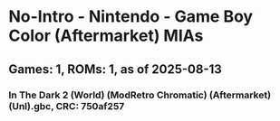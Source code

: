 # No-Intro - Nintendo - Game Boy Color (Aftermarket) MIAs
## Games: 1, ROMs: 1, as of 2025-08-13

### In The Dark 2 (World) (ModRetro Chromatic) (Aftermarket) (Unl).gbc, CRC: 750af257
